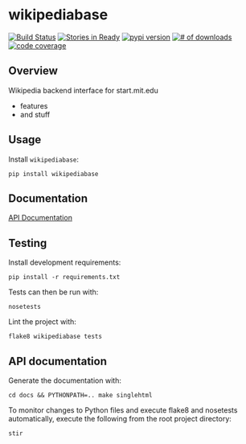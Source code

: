 # wikipediabase

[![Build Status](https://secure.travis-ci.org/fakedrake/wikipediabase.png)](http://travis-ci.org/fakedrake/wikipediabase)
[![Stories in Ready](https://badge.waffle.io/fakedrake/wikipediabase.png?label=ready)](https://waffle.io/fakedrake/wikipediabase) [![pypi version](https://badge.fury.io/py/wikipediabase.png)](http://badge.fury.io/py/wikipediabase)
[![# of downloads](https://pypip.in/d/wikipediabase/badge.png)](https://crate.io/packages/wikipediabase?version=latest)
[![code coverage](https://coveralls.io/repos/fakedrake/wikipediabase/badge.png?branch=master)](https://coveralls.io/r/fakedrake/wikipediabase?branch=master)

## Overview

Wikipedia backend interface for start.mit.edu

* features
* and stuff

## Usage

Install `wikipediabase`:

    pip install wikipediabase

## Documentation

[API Documentation](http://wikipediabase.rtfd.org)

## Testing

Install development requirements:

    pip install -r requirements.txt

Tests can then be run with:

    nosetests

Lint the project with:

    flake8 wikipediabase tests

## API documentation

Generate the documentation with:

    cd docs && PYTHONPATH=.. make singlehtml

To monitor changes to Python files and execute flake8 and nosetests
automatically, execute the following from the root project directory:

    stir
